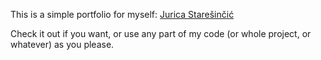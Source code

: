 This is a simple portfolio for myself: [Jurica Starešinčić](https://portfolio.kajgod.now.sh)

Check it out if you want, or use any part of my code (or whole project, or whatever) as you please.

